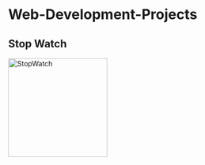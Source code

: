 # Web-Development-Projects
<div class ="Cards">
<h2>Stop Watch</h2>
<img width="200" height="200" alt="StopWatch" src="https://github.com/user-attachments/assets/548c41b4-4414-4c6f-80d5-56ca09cfb06f" />
</div>
